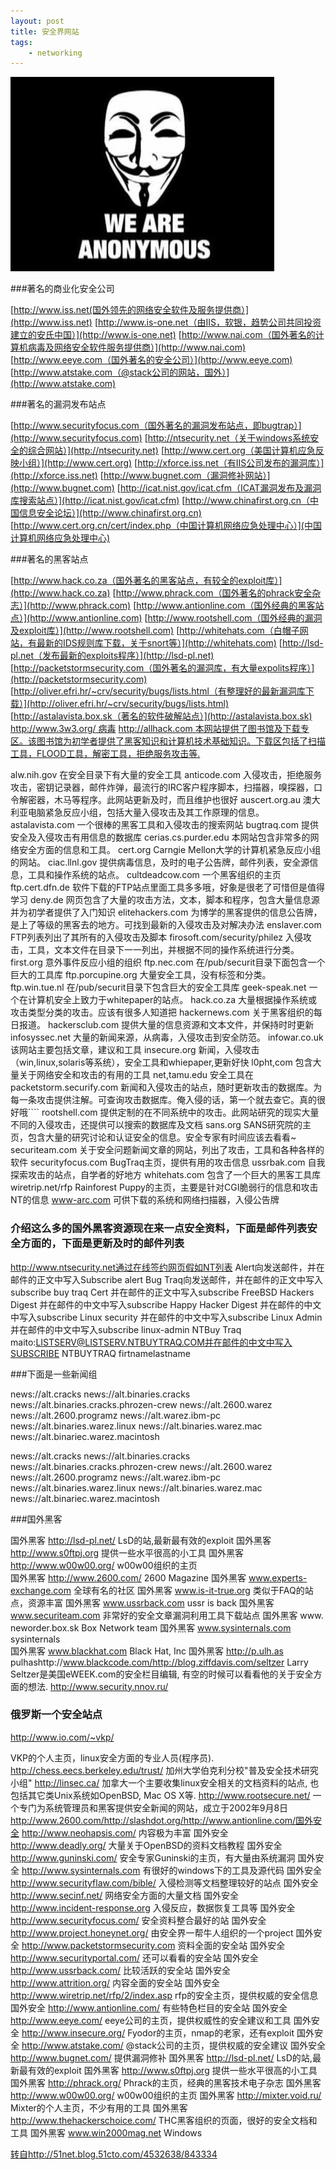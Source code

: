 ```yaml
---
layout: post
title: 安全界网站
tags:
    - networking
---
```

<span class="image-1200">[![](/media/files/2013/05/hack.jpg)](http://500px.com/photo/29307621)</span>

###著名的商业化安全公司

[http://www.iss.net(国外领先的网络安全软件及服务提供商）](http://www.iss.net)
[http://www.is-one.net（由IIS，软银，趋势公司共同投资建立的安氏中国）](http://www.is-one.net)
[http://www.nai.com（国外著名的计算机病毒及网络安全软件服务提供商）](http://www.nai.com)
[http://www.eeye.com（国外著名的安全公司）](http://www.eeye.com)
[http://www.atstake.com（@stack公司的网站，国外）](http://www.atstake.com)

###著名的漏洞发布站点

[http://www.securityfocus.com（国外著名的漏洞发布站点，即bugtrap）](http://www.securityfocus.com)
[http://ntsecurity.net（关于windows系统安全的综合网站）](http://ntsecurity.net)
[http://www.cert.org（美国计算机应急反映小组）](http://www.cert.org)
[http://xforce.iss.net（有IIS公司发布的漏洞库）](http://xforce.iss.net)
[http://www.bugnet.com（漏洞修补网站）](http://www.bugnet.com)
[http://icat.nist.gov/icat.cfm（ICAT漏洞发布及漏洞库搜索站点）](http://icat.nist.gov/icat.cfm)
[http://www.chinafirst.org.cn（中国信息安全论坛）](http://www.chinafirst.org.cn)
[http://www.cert.org.cn/cert/index.php（中国计算机网络应急处理中心）](中国计算机网络应急处理中心)

###著名的黑客站点

[http://www.hack.co.za（国外著名的黑客站点，有较全的exploit库）](http://www.hack.co.za)
[http://www.phrack.com（国外著名的phrack安全杂志）](http://www.phrack.com)
[http://www.antionline.com（国外经典的黑客站点）](http://www.antionline.com)
[http://www.rootshell.com（国外经典的漏洞及exploit库）](http://www.rootshell.com)
[http://whitehats.com（白帽子网站，有最新的IDS规则库下载，关于snort等）](http://whitehats.com)
[http://lsd-pl.net（发布最新的exploits程序）](http://lsd-pl.net)
[http://packetstormsecurity.com（国外著名的漏洞库，有大量expolits程序）](http://packetstormsecurity.com)
[http://oliver.efri.hr/~crv/security/bugs/lists.html（有整理好的最新漏洞库下载）](http://oliver.efri.hr/~crv/security/bugs/lists.html)
[http://astalavista.box.sk（著名的软件破解站点）](http://astalavista.box.sk)
[http://www.3w3.org/ 病毒](http://www.3w3.org/)
[
http://allhack.com
本网站提供了图书馆及下载专区。该图书馆为初学者提供了黑客知识和计算机技术基础知识。下载区包括了扫描工具，FLOOD工具，解密工具，拒绝服务攻击等.](http://allhack.com)

alw.nih.gov
在安全目录下有大量的安全工具
anticode.com
入侵攻击，拒绝服务攻击，密钥记录器，邮件炸弹，最流行的IRC客户程序脚本，扫描器，嗅探器，口令解密器，木马等程序。此网站更新及时，而且维护也很好
auscert.org.au
澳大利亚电脑紧急反应小组，包括大量入侵攻击及其工作原理的信息。
astalavista.com
一个很棒的黑客工具和入侵攻击的搜索网站
bugtraq.com
提供安全及入侵攻击有用信息的数据库
cerias.cs.purder.edu
本网站包含非常多的网络安全方面的信息和工具。
cert.org
Carngie Mellon大学的计算机紧急反应小组的网站。
ciac.llnl.gov
提供病毒信息，及时的电子公告牌，邮件列表，安全源信息，工具和操作系统的站点。
cultdeadcow.com
一个黑客组织的主页
ftp.cert.dfn.de
软件下载的FTP站点里面工具多多哦，好象是很老了可惜但是值得学习
deny.de
网页包含了大量的攻击方法，文本，脚本和程序，包含大量信息源并为初学者提供了入门知识
elitehackers.com
为博学的黑客提供的信息公告牌，是上了等级的黑客去的地方。可找到最新的入侵攻击及对解决办法
enslaver.com
FTP列表列出了其所有的入侵攻击及脚本
firosoft.com/security/philez
入侵攻击，工具，文本文件在目录下一一列出，并根据不同的操作系统进行分类。
first.org
意外事件反应小组的组织
ftp.nec.com
在/pub/securit目录下面包含一个巨大的工具库
ftp.porcupine.org
大量安全工具，没有标签和分类。
ftp.win.tue.nl
在/pub/securit目录下包含巨大的安全工具库
geek-speak.net
一个在计算机安全上致力于whitepaper的站点。
hack.co.za
大量根据操作系统或攻击类型分类的攻击。应该有很多人知道把
hackernews.com
关于黑客组织的每日报道。
hackersclub.com
提供大量的信息资源和文本文件，并保持时时更新
infosyssec.net
大量的新闻来源，从病毒，入侵攻击到安全防范。
infowar.co.uk
该网站主要包括文章，建议和工具
insecure.org
新闻，入侵攻击（win,linux,solaris等系统），安全工具和whiepaper,更新好快
l0pht,com
包含大量关于网络安全和攻击的有用的工具
net,tamu.edu
安全工具在
packetstorm.securify.com
新闻和入侵攻击的站点，随时更新攻击的数据库。为每一条攻击提供注解。可查询攻击数据库。俺入侵的话，第一个就去查它。真的很好哦````
rootshell.com
提供定制的在不同系统中的攻击。此网站研究的现实大量不同的入侵攻击，还提供可以搜索的数据库及文档
sans.org
SANS研究院的主页，包含大量的研究讨论和认证安全的信息。安全专家有时间应该去看看~
securiteam.com
关于安全问题新闻文章的网站，列出了攻击，工具和各种各样的软件
securityfocus.com
BugTraq主页，提供有用的攻击信息
ussrbak.com
自我探索攻击的站点，自学者的好地方
whitehats.com
包含了一个巨大的黑客工具库
wiretrip.net/rfp
Rainforest Puppy的主页，主要是针对CGI脆弱行的信息和攻击NT的信息
www-arc.com
可供下载的系统和网络扫描器，入侵公告牌


### 介绍这么多的国外黑客资源现在来一点安全资料，下面是邮件列表安全方面的，下面是更新及时的邮件列表
http://www.ntsecurity.net通过在线签约网页假如NT列表
Alert向发送邮件，并在邮件的正文中写入Subscribe alert
Bug Traq向发送邮件，并在邮件的正文中写入subscribe buy traq
Cert 并在邮件的正文中写入subscribe
FreeBSD Hackers Digest 并在邮件的中文中写入subscribe
Happy Hacker Digest 并在邮件的中文中写入subscribe
Linux security 并在邮件的中文中写入subscribe
Linux Admin 并在邮件的中文中写入subscribe linux-admin
NTBuy Traq maito:LISTSERV@LISTSERV.NTBUYTRAQ.COM并在邮件的中文中写入SUBSCRIBE NTBUYTRAQ firtnamelastname



###下面是一些新闻组

news://alt.cracks
news://alt.binaries.cracks
news://alt.binaries.cracks.phrozen-crew
news://alt.2600.warez
news://alt.2600.programz
news://alt.warez.ibm-pc
news://alt.binaries.warez.linux
news://alt.binaries.warez.mac
news://alt.binariec.warez.macintosh 

news://alt.cracks
news://alt.binaries.cracks
news://alt.binaries.cracks.phrozen-crew
news://alt.2600.warez
news://alt.2600.programz
news://alt.warez.ibm-pc
news://alt.binaries.warez.linux
news://alt.binaries.warez.mac
news://alt.binariec.warez.macintosh

###国外黑客

国外黑客 http://lsd-pl.net/ LsD的站,最新最有效的exploit 
国外黑客 http://www.s0ftpj.org 提供一些水平很高的小工具 
国外黑客 http://www.w00w00.org/ w00w00组织的主页   
国外黑客 http://www.2600.com/ 2600 Magazine 
国外黑客 www.experts-exchange.com 全球有名的社区 
国外黑客 www.is-it-true.org 类似于FAQ的站点，资源丰富 
国外黑客 www.ussrback.com ussr is back 
国外黑客 www.securiteam.com 非常好的安全文章漏洞利用工具下载站点 
国外黑客 www. neworder.box.sk Box Network team 
国外黑客 www.sysinternals.com sysinternals  
国外黑客 www.blackhat.com Black Hat, Inc 
国外黑客 http://p.ulh.as pulhashttp://www.blackcode.com/http://blog.ziffdavis.com/seltzer
Larry Seltzer是美国eWEEK.com的安全栏目编辑, 有空的时候可以看看他的关于安全方面的想法.
http://www.security.nnov.ru/

### 俄罗斯一个安全站点
http://www.io.com/~vkp/

VKP的个人主页，linux安全方面的专业人员(程序员).
http://chess.eecs.berkeley.edu/trust/
加州大学伯克利分校"普及安全技术研究小组"
http://linsec.ca/
加拿大一个主要收集linux安全相关的文档资料的站点, 也包括其它类Unix系统如OpenBSD, Mac OS X等.
http://www.rootsecure.net/
一个专门为系统管理员和黑客提供安全新闻的网站，成立于2002年9月8日
http://www.2600.com/http://slashdot.org/http://www.antionline.com/国外安全 http://www.neohapsis.com/ 内容极为丰富
国外安全 http://www.deadly.org/ 大量关于OpenBSD的资料文档教程
国外安全 http://www.guninski.com/ 安全专家Guninski的主页，有大量由系统漏洞
国外安全 http://www.sysinternals.com 有很好的windows下的工具及源代码
国外安全 http://www.securityflaw.com/bible/ 入侵检测等文档整理较好的站点
国外安全 http://www.secinf.net/ 网络安全方面的大量文档
国外安全 http://www.incident-response.org 入侵反应，数据恢复工具等
国外安全 http://www.securityfocus.com/ 安全资料整合最好的站
国外安全 http://www.project.honeynet.org/ 由安全界一帮牛人组织的一个project
国外安全 http://www.packetstormsecurity.com 资料全面的安全站
国外安全 http://www.securityportal.com/ 还可以看看的安全站
国外安全 http://www.ussrback.com/ 比较活跃的安全站
国外安全 http://www.attrition.org/ 内容全面的安全站
国外安全 http://www.wiretrip.net/rfp/2/index.asp rfp的安全主页，提供权威的安全信息
国外安全 http://www.antionline.com/ 有些特色栏目的安全站
国外安全 http://www.eeye.com/ eeye公司的主页，提供权威性的安全建议和工具
国外安全 http://www.insecure.org/ Fyodor的主页，nmap的老家，还有exploit
国外安全 http://www.atstake.com/ @stack公司的主页，提供权威的安全建议
国外安全 http://www.bugnet.com/ 提供漏洞修补
国外黑客 http://lsd-pl.net/ LsD的站,最新最有效的exploit
国外黑客 http://www.s0ftpj.org 提供一些水平很高的小工具
国外黑客 http://phrack.org/ Phrack的主页，经典的黑客技术电子杂志
国外黑客 http://www.w00w00.org/ w00w00组织的主页
国外黑客 http://mixter.void.ru/ Mixter的个人主页，不少有用的工具
国外黑客 http://www.thehackerschoice.com/ THC黑客组织的页面，很好的安全文档和工具
国外黑客 www.win2000mag.net Windows

[转自http://51net.blog.51cto.com/4532638/843334](http://51net.blog.51cto.com/4532638/843334)
